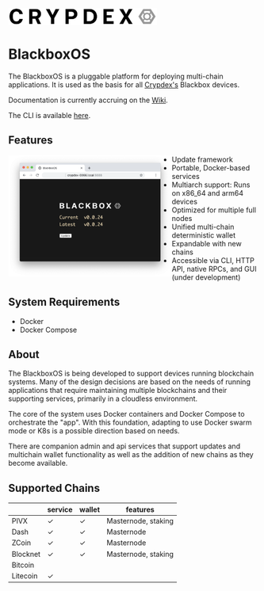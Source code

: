 <img src="https://raw.githubusercontent.com/crypdex/blackbox/master/resources/images/logo2.png" width=300>

# BlackboxOS

The BlackboxOS is a pluggable platform for deploying multi-chain applications. It is used as the basis for all [Crypdex's](https://crypdex.io) Blackbox devices.

Documentation is currently accruing on the [Wiki](https://github.com/crypdex/blackbox/wiki).

The CLI is available [here](https://github.com/crypdex/blackbox-cli).

## Features

<img src="https://raw.githubusercontent.com/crypdex/blackbox/master/resources/images/screenshot.png" width=330 align="left">

- Update framework
- Portable, Docker-based services
- Multiarch support: Runs on x86_64 and arm64 devices
- Optimized for multiple full nodes
- Unified multi-chain deterministic wallet
- Expandable with new chains
- Accessible via CLI, HTTP API, native RPCs, and GUI (under development)


## System Requirements

- Docker
- Docker Compose

## About

The BlackboxOS is being developed to support devices running blockchain systems. Many of the design decisions are based on the needs of running applications that require maintaining multiple blockchains and their supporting services, primarily in a cloudless environment.

The core of the system uses Docker containers and Docker Compose to orchestrate the "app". With this foundation, adapting to use Docker swarm mode or K8s is a possible direction based on needs.

There are companion admin and api services that support updates and multichain wallet functionality as well as the addition of new chains as they become available.

## Supported Chains

|          | service | wallet | features            |
| -------- | ------- | ------ | ------------------- |
| PIVX     | ✓       | ✓      | Masternode, staking |
| Dash     | ✓       | ✓      | Masternode          |
| ZCoin    | ✓       | ✓      | Masternode          |
| Blocknet | ✓       | ✓      | Masternode, staking |
| Bitcoin  |         |        |                     |
| Litecoin | ✓       |        |                     |

